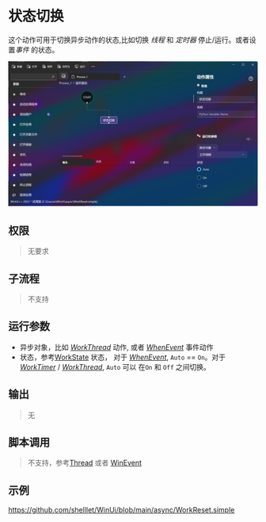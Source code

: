 # 状态切换 
这个动作可用于切换异步动作的状态,比如切换 *线程* 和 *定时器* 停止/运行。或者设置*事件* 的状态。

![WorkReset](./images/05.png ':size=90%')

## 权限
> 无要求

## 子流程

> 不支持

## 运行参数
* 异步对象，比如 [*WorkThread*](../../actions/async/WorkThread.md) 动作, 或者 [*WhenEvent*](../../actions/type/TypeEvent.md) 事件动作
* 状态，参考[WorkState](../../enums/WorkState.md) 状态， 对于 [*WhenEvent*](../../actions/type/TypeEvent.md),  `Auto` == `On`。对于 [*WorkTimer*](../../actions/async/WorkTimer.md) / [*WorkThread*](../../actions/async/WorkThread.md), `Auto` 可以 在`On` 和 `Off` 之间切换。

## 输出

>   无


## 脚本调用

> 不支持，参考[Thread](./types/Thread.md) 或者 [WinEvent](./types/WinEvent.md)

## 示例

https://github.com/shelllet/WinUi/blob/main/async/WorkReset.simple

